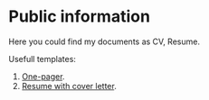 # Public information

Here you could find my documents as CV, Resume.

Usefull templates:
1. [One-pager](https://github.com/sansquoi/PlushCV).
2. [Resume with cover letter](https://github.com/posquit0/Awesome-CV).
